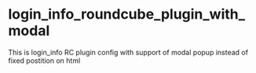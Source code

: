 # login_info_roundcube_plugin_with_modal
This is login_info RC plugin config with support of modal popup instead of fixed postition on html

